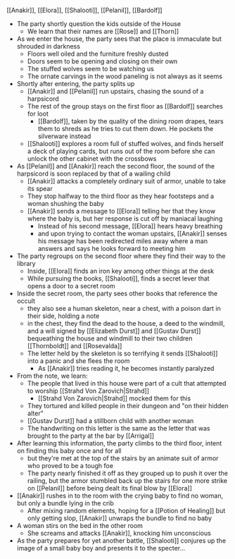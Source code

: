 [[Anakir]], [[Elora]], [[Shalooti]], [[Pelanil]], [[Bardolf]]

- The party shortly question the kids outside of the House
	- We learn that their names are [[Rose]] and [[Thorn]]
- As we enter the house, the party sees that the place is immaculate but shrouded in darkness
	- Floors well oiled and the furniture freshly dusted
	- Doors seem to be opening and closing on their own
	- The stuffed wolves seem to be watching us
	- The ornate carvings in the wood paneling is not always as it seems
- Shortly after entering, the party splits up
	- [[Anakir]] and [[Pelanil]] run upstairs, chasing the sound of a harpsicord
	- The rest of the group stays on the first floor as [[Bardolf]] searches for loot
		- [[Bardolf]], taken by the quality of the dining room drapes, tears them to shreds as he tries to cut them down. He pockets the silverware instead
	- [[Shalooti]] explores a room full of stuffed wolves, and finds herself a deck of playing cards, but runs out of the room before she can unlock the other cabinet with the crossbows
- As [[Pelanil]] and [[Anakir]] reach the second floor, the sound of the harpsicord is soon replaced by that of a wailing child
	- [[Anakir]] attacks a completely ordinary suit of armor, unable to take its spear
	- They stop halfway to the third floor as they hear footsteps and a woman shushing the baby
	- [[Anakir]] sends a message to [[Elora]] telling her that they know where the baby is, but her response is cut off by maniacal laughing
		- Instead of his second message, [[Elora]] hears heavy breathing
		- and upon trying to contact the woman upstairs, [[Anakir]] senses his message has been redirected miles away where a man answers and says he looks forward to meeting him
- The party regroups on the second floor where they find their way to the library
	- Inside, [[Elora]] finds an iron key among other things at the desk
	- While pursuing the books, [[Shalooti]], finds a secret lever that opens a door to a secret room
- Inside the secret room, the party sees other books that reference the occult
	- they also see a human skeleton, near a chest, with a poison dart in their side, holding a note
	- in the chest, they find the dead to the house, a deed to the windmill, and a will signed by [[Elizabeth Durst]] and [[Gustav Durst]] bequeathing the house and windmill to their two children [[Thornboldt]] and [[Rosevalda]]
	- The letter held by the skeleton is so terrifying it sends [[Shalooti]] into a panic and she flees the room
		- As [[Anakir]] tries reading it, he becomes instantly paralyzed
- From the note, we learn:
	- The people that lived in this house were part of a cult that attempted to worship [[Strahd Von Zarovich|Strahd]]
		- [[Strahd Von Zarovich|Strahd]] mocked them for this
	- They tortured and killed people in their dungeon and "on their hidden alter"
	- [[Gustav Durst]] had a stillborn child with another woman
	- The handwriting on this letter is the same as the letter that was brought to the party at the bar by [[Arrigal]]
- After learning this information, the party climbs to the third floor, intent on finding this baby once and for all
	- but they're met at the top of the stairs by an animate suit of armor who proved to be a tough foe
	- The party nearly finished it off as they grouped up to push it over the railing, but the armor stumbled back up the stairs for one more strike on [[Pelanil]] before being dealt its final blow by [[Elora]]
- [[Anakir]] rushes in to the room with the crying baby to find no woman, but only a bundle lying in the crib
	- After mixing random elements, hoping for a [[Potion of Healing]] but only getting slop, [[Anakir]] unwraps the bundle to find no baby
- A woman stirs on the bed in the other room
	- She screams and attacks [[Anakir]], knocking him unconscious
- As the party prepares for yet another battle, [[Shalooti]] conjures up the image of a small baby boy and presents it to the specter...